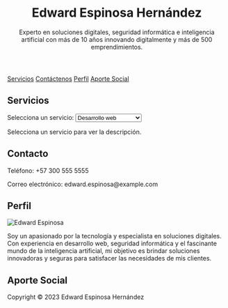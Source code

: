 <!DOCTYPE html>
<html lang="es">
<head>
  <meta charset="UTF-8">
  <meta name="robots" content="index,follow">
  <meta name="keywords" content="desarrollo web, seguridad informática, inteligencia artificial">
  <meta name="viewport" content="width=device-width, initial-scale=1">
  <meta name="language" content="es">
  <meta name="author" content="Edward Espinosa Hernandez">

  <title>Edward Espinosa Hernández</title>
  <link rel="stylesheet" href="https://cdnjs.cloudflare.com/ajax/libs/font-awesome/5.15.1/css/all.min.css">

  <style>
    /* Estilos van aquí */
  </style>
</head>
<body>
  <header>
    <h1>Edward Espinosa Hernández</h1>
    <p>Experto en soluciones digitales, seguridad informática e inteligencia artificial con más de 10 años innovando digitalmente y más de 500 emprendimientos.</p>
  </header>
  <nav>
    <a href="#servicios">Servicios</a>
    <a href="#contacto">Contáctenos</a>
    <a href="#perfil">Perfil</a>
    <a href="#aporte-social">Aporte Social</a>
  </nav>
  <main>
    <section id="servicios" class="servicios">
      <h2>Servicios</h2>
      <!-- Etiqueta for debe coincidir con el id del select -->
      <label for="servicios">Selecciona un servicio:</label>
      <!-- Añadido un id único para evitar conflictos con JavaScript -->
      <select id="serviciosSelect">
        <option value="desarrollo-web">Desarrollo web</option>
        <option value="seguridad-informatica">Seguridad informática</option>
        <option value="inteligencia-artificial">Inteligencia artificial</option>
      </select>
      <div class="descripcion">
        <p id="descripcion-servicio">Selecciona un servicio para ver la descripción.</p>
      </div>
    </section>
    <section id="contacto" class="contacto">
      <h2>Contacto</h2>
      <p>Teléfono: +57 300 555 5555</p>
      <p>Correo electrónico: edward.espinosa@example.com</p>
    </section>
    <section id="perfil" class="acerca-de">
      <h2>Perfil</h2>
      <!-- Cambiado "imagen" por una ruta de ejemplo -->
      <img src="ruta/de/la/imagen.jpg" alt="Edward Espinosa" />
      <p>Soy un apasionado por la tecnología y especialista en soluciones digitales. Con experiencia en desarrollo web, seguridad informática y el fascinante mundo de la inteligencia artificial, mi objetivo es brindar soluciones innovadoras y seguras para satisfacer las necesidades de mis clientes.</p>
    </section>
    <section id="aporte-social" class="aporte-social">
      <h2>Aporte Social</h2>
      <!-- Incluye aquí contenido relacionado con tu aporte social -->
    </section>
    <div class="redes-sociales">
      <a href="https://www.facebook.com/tu-facebook" target="_blank"><i class="fab fa-facebook"></i></a>
      <a href="https://wa.me/tunumerodewhatsapp" target="_blank"><i class="fab fa-whatsapp"></i></a>
    </div>
  </main>
  <footer>
    <p>Copyright &copy; 2023 Edward Espinosa Hernández</p>
  </footer>

  <script>
    // Cambiado el id para evitar conflictos
    document.getElementById("serviciosSelect").addEventListener("change", function() {
      var descripcionServicio = document.getElementById("descripcion-servicio");
      switch (this.value) {
        case "desarrollo-web":
          descripcionServicio.innerText = "Desarrollo de sitios web a medida con las últimas tecnologías.";
          break;
        case "seguridad-informatica":
          descripcionServicio.innerText = "Asesoramiento y implementación de medidas de seguridad informática.";
          break;
        case "inteligencia-artificial":
          descripcionServicio.innerText = "Desarrollo de soluciones basadas en inteligencia artificial y machine learning.";
          break;
        default:
          descripcionServicio.innerText = "Selecciona un servicio para ver la descripción.";
      }
    });
  </script>
</body>
</html>

